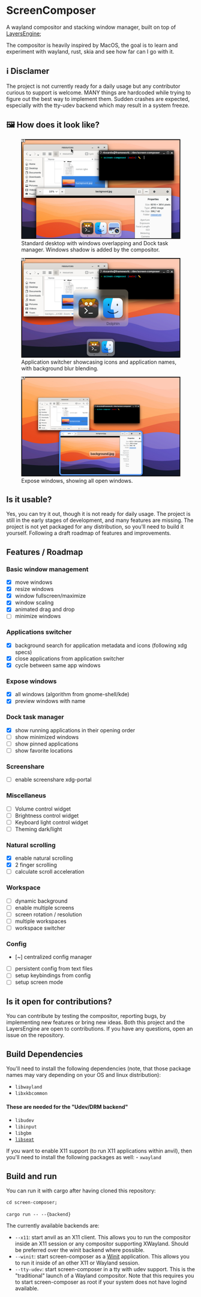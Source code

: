 # ScreenComposer
A wayland compositor and stacking window manager,  built on top of [LayersEngine](https://github.com/nongio/layers);

The compositor is heavily inspired by MacOS, the goal is to learn and experiment with wayland, rust, skia and see how far can I go with it.

## :information_source: Disclamer
The project is not currently ready for a daily usage but any contributor curious to support is welcome. MANY things are hardcoded while trying to figure out the best way to implement them. Sudden crashes are expected, especially with the tty-udev backend which may result in a system freeze.

## :framed_picture: How does it look like?
<figure>
  <img src="https://github.com/nongio/screencomposer/blob/main/assets/simple_desktop_with_dock.jpg?raw=true" alt="Basic desktop with Dock">
  <figcaption>Standard desktop with windows overlapping and Dock task manager. Windows shadow is added by the compositor.</figcaption>
</figure>


<figure>
  <img src="https://github.com/nongio/screencomposer/blob/main/assets/application_switcher.jpg?raw=true" alt="Application switcher">
  <figcaption>Application switcher showcasing icons and application names, with background blur blending.</figcaption>
</figure>


<figure>
  <img src="https://github.com/nongio/screencomposer/blob/main/assets/expose_windows.jpg?raw=true" alt="Expose windows">
  <figcaption>Expose windows, showing all open windows.</figcaption>
</figure>

## Is it usable?
Yes, you can try it out, though it is not ready for daily usage. The project is still in the early stages of development, and many features are missing. The project is not yet packaged for any distribution, so you'll need to build it yourself.
Following a draft roadmap of features and improvements.

## Features / Roadmap
### Basic window management
- [x] move windows
- [x] resize windows
- [x] window fullscreen/maximize
- [x] window scaling
- [x] animated drag and drop
- [ ] minimize windows
### Applications switcher
- [x] background search for application metadata and icons (following xdg specs)
- [x] close applications from application switcher
- [x] cycle between same app windows
### Expose windows
- [x] all windows (algorithm from gnome-shell/kde)
- [x] preview windows with name

### Dock task manager
- [x] show running applications in their opening order
- [ ] show minimized windows
- [ ] show pinned applications
- [ ] show favorite locations

### Screenshare
- [ ] enable screenshare xdg-portal

### Miscellaneus
- [ ] Volume control widget
- [ ] Brightness control widget
- [ ] Keyboard light control widget
- [ ] Theming dark/light

### Natural scrolling
- [x] enable natural scrolling
- [x] 2 finger scrolling
- [ ] calculate scroll acceleration

### Workspace
- [ ] dynamic background
- [ ] enable multiple screens
- [ ] screen rotation / resolution
- [ ] multiple workspaces
- [ ] workspace switcher

### Config
- [~] centralized config manager
- [ ] persistent config from text files
- [ ] setup keybindings from config
- [ ] setup screen mode

## Is it open for contributions?
You can contribute by testing the compositor, reporting bugs, by implementing new features or bring new ideas. Both this project and the LayersEngine are open to contributions. If you have any questions,  open an issue on the repository.

## Build Dependencies
You'll need to install the following dependencies (note, that those package
names may vary depending on your OS and linux distribution):
- `libwayland`
- `libxkbcommon`

#### These are needed for the "Udev/DRM backend"

- `libudev`
- `libinput`
- `libgbm`
- [`libseat`](https://git.sr.ht/~kennylevinsen/seatd)

If you want to enable X11 support (to run X11 applications within anvil),
then you'll need to install the following packages as well:
    - `xwayland`

## Build and run

You can run it with cargo after having cloned this repository:

```
cd screen-composer;

cargo run -- --{backend}
```

The currently available backends are:

- `--x11`: start anvil as an X11 client. This allows you to run the compositor inside an X11 session or any compositor supporting XWayland. Should be preferred over the winit backend where possible.
- `--winit`: start screen-composer as a [Winit](https://github.com/tomaka/winit) application. This allows you to run it
  inside of an other X11 or Wayland session.
- `--tty-udev`: start screen-composer in a tty with udev support. This is the "traditional" launch of a Wayland
  compositor. Note that this requires you to start screen-composer as root if your system does not have logind
  available.

